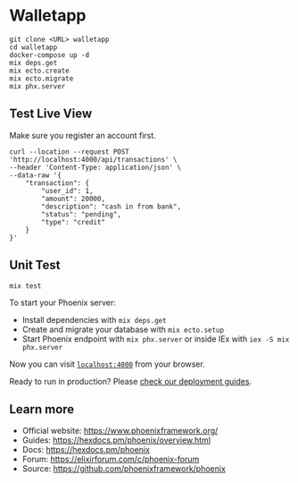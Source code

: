 # Walletapp

```
git clone <URL> walletapp
cd walletapp
docker-compose up -d
mix deps.get
mix ecto.create
mix ecto.migrate
mix phx.server
```

## Test Live View

Make sure you register an account first.

```
curl --location --request POST 'http://localhost:4000/api/transactions' \
--header 'Content-Type: application/json' \
--data-raw '{
    "transaction": {
        "user_id": 1,
        "amount": 20000,
        "description": "cash in from bank",
        "status": "pending",
        "type": "credit"
    }
}'
```

## Unit Test

```
mix test
```

To start your Phoenix server:

- Install dependencies with `mix deps.get`
- Create and migrate your database with `mix ecto.setup`
- Start Phoenix endpoint with `mix phx.server` or inside IEx with `iex -S mix phx.server`

Now you can visit [`localhost:4000`](http://localhost:4000) from your browser.

Ready to run in production? Please [check our deployment guides](https://hexdocs.pm/phoenix/deployment.html).

## Learn more

- Official website: https://www.phoenixframework.org/
- Guides: https://hexdocs.pm/phoenix/overview.html
- Docs: https://hexdocs.pm/phoenix
- Forum: https://elixirforum.com/c/phoenix-forum
- Source: https://github.com/phoenixframework/phoenix
